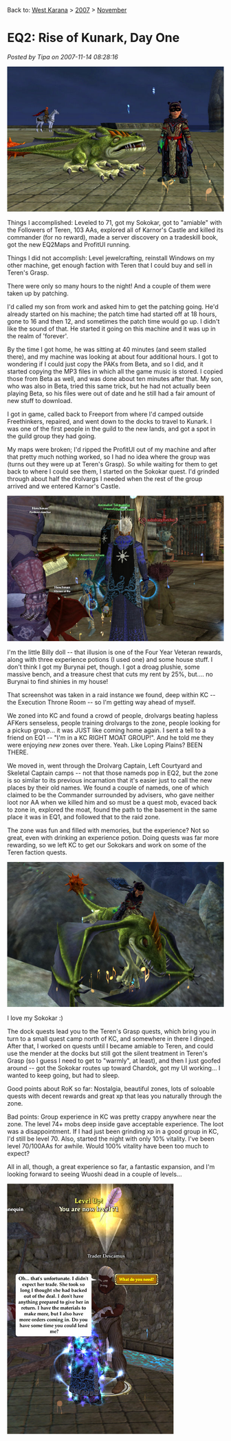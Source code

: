 Back to: [West Karana](/posts/westkarana.md) > [2007](/posts/2007/westkarana.md) > [November](./westkarana.md)
# EQ2: Rise of Kunark, Day One

*Posted by Tipa on 2007-11-14 08:28:16*

![eq2 dina sokokar docks](../../../uploads/2007/11/everquest2-2007-11-14-06-13-39-29.jpg)

Things I accomplished: Leveled to 71, got my Sokokar, got to "amiable" with the Followers of Teren, 103 AAs, explored all of Karnor's Castle and killed its commander (for no reward), made a server discovery on a tradeskill book, got the new EQ2Maps and ProfitUI running.

Things I did not accomplish: Level jewelcrafting, reinstall Windows on my other machine, get enough faction with Teren that I could buy and sell in Teren's Grasp.

There were only so many hours to the night! And a couple of them were taken up by patching.

I'd called my son from work and asked him to get the patching going. He'd already started on his machine; the patch time had started off at 18 hours, gone to 16 and then 12, and sometimes the patch time would go up. I didn't like the sound of that. He started it going on this machine and it was up in the realm of 'forever'.

By the time I got home, he was sitting at 40 minutes (and seem stalled there), and my machine was looking at about four additional hours. I got to wondering if I could just copy the PAKs from Beta, and so I did, and it started copying the MP3 files in which all the game music is stored. I copied those from Beta as well, and was done about ten minutes after that. My son, who was also in Beta, tried this same trick, but he had not actually been playing Beta, so his files were out of date and he still had a fair amount of new stuff to download.

I got in game, called back to Freeport from where I'd camped outside Freethinkers, repaired, and went down to the docks to travel to Kunark. I was one of the first people in the guild to the new lands, and got a spot in the guild group they had going.

My maps were broken; I'd ripped the ProfitUI out of my machine and after that pretty much nothing worked, so I had no idea where the group was (turns out they were up at Teren's Grasp). So while waiting for them to get back to where I could see them, I started on the Sokokar quest. I'd grinded through about half the drolvargs I needed when the rest of the group arrived and we entered Karnor's Castle.

![eq2 karnor’s castle raid zone](../../../uploads/2007/11/everquest2-2007-11-13-20-06-06-14.jpg)

I'm the little Billy doll -- that illusion is one of the Four Year Veteran rewards, along with three experience potions (I used one) and some house stuff. I don't think I got my Burynai pet, though. I got a droag plushie, some massive bench, and a treasure chest that cuts my rent by 25%, but.... no Burynai to find shinies in my house!

That screenshot was taken in a raid instance we found, deep within KC -- the Execution Throne Room -- so I'm getting way ahead of myself.

We zoned into KC and found a crowd of people, drolvargs beating hapless AFKers senseless, people training drolvargs to the zone, people looking for a pickup group... it was JUST like coming home again. I sent a tell to a friend on EQ1 -- "I'm in a KC RIGHT MOAT GROUP!". And he told me they were enjoying *new* zones over there. Yeah. Like Loping Plains? BEEN THERE.

We moved in, went through the Drolvarg Captain, Left Courtyard and Skeletal Captain camps -- not that those nameds pop in EQ2, but the zone is so similar to its previous incarnation that it's easier just to call the new places by their old names. We found a couple of nameds, one of which claimed to be the Commander surrounded by advisers, who gave neither loot nor AA when we killed him and so must be a quest mob, evaced back to zone in, explored the moat, found the path to the basement in the same place it was in EQ1, and followed that to the raid zone.

The zone was fun and filled with memories, but the experience? Not so great, even with drinking an experience potion. Doing quests was far more rewarding, so we left KC to get our Sokokars and work on some of the Teren faction quests.

![eq2 dina sokokar flying](../../../uploads/2007/11/everquest2-2007-11-14-01-19-40-75.jpg)

I love my Sokokar :)

The dock quests lead you to the Teren's Grasp quests, which bring you in turn to a small quest camp north of KC, and somewhere in there I dinged. After that, I worked on quests until I became amiable to Teren, and could use the mender at the docks but still got the silent treatment in Teren's Grasp (so I guess I need to get to "warmly", at least), and then I just goofed around -- got the Sokokar routes up toward Chardok, got my UI working... I wanted to keep going, but had to sleep.

Good points about RoK so far: Nostalgia, beautiful zones, lots of soloable quests with decent rewards and great xp that leas you naturally through the zone.

Bad points: Group experience in KC was pretty crappy anywhere near the zone. The level 74+ mobs deep inside gave acceptable experience. The loot was a disappointment. If I had just been grinding xp in a good group in KC, I'd still be level 70. Also, started the night with only 10% vitality. I've been level 70/100AAs for awhile. Would 100% vitality have been too much to expect?

All in all, though, a great experience so far, a fantastic expansion, and I'm looking forward to seeing Wuoshi dead in a couple of levels...

![eq2 dina ding 71](../../../uploads/2007/11/everquest2-2007-11-14-00-12-54-17.jpg)

